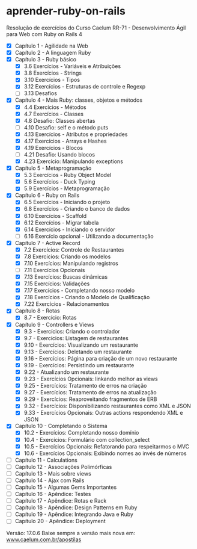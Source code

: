 # aprender-ruby-on-rails
Resolução de exercícios do Curso Caelum RR-71 - Desenvolvimento Ágil para Web com Ruby on Rails 4
- [x] Capítulo 1 - Agilidade na Web
- [x] Capítulo 2 - A linguagem Ruby
- [x] Capítulo 3 - Ruby básico
  - [x] 3.6 Exercícios - Variáveis e Atribuições
  - [x] 3.8 Exercícios - Strings
  - [x] 3.10 Exercícios - Tipos
  - [x] 3.12 Exercícios - Estruturas de controle e Regexp
  - [ ] 3.13 Desafios
- [x] Capítulo 4 - Mais Ruby: classes, objetos e métodos
    - [x] 4.4 Exercícios - Métodos
    - [x] 4.7 Exercícios - Classes
    - [x] 4.8 Desafio: Classes abertas
    - [ ] 4.10 Desafio: self e o método puts
    - [x] 4.13 Exercícios - Atributos e propriedades
    - [x] 4.17 Exercícios - Arrays e Hashes
    - [x] 4.19 Exercícios - Blocos
    - [ ] 4.21 Desafio: Usando blocos
    - [x] 4.23 Exercício: Manipulando exceptions
- [x] Capítulo 5 - Metaprogramação
    - [x] 5.3 Exercícios - Ruby Object Model
    - [x] 5.6 Exercícios - Duck Typing
    - [x] 5.9 Exercícios - Metaprogramação
- [x] Capítulo 6 - Ruby on Rails
  - [x] 6.5 Exercícios - Iniciando o projeto
  - [x] 6.8 Exercícios - Criando o banco de dados
  - [x] 6.10 Exercícios - Scaffold
  - [x] 6.12 Exercícios - Migrar tabela
  - [x] 6.14 Exercícios - Iniciando o servidor
  - [ ] 6.16 Exercício opcional - Utilizando a documentação
- [x] Capítulo 7 - Active Record
  - [x] 7.2 Exercícios: Controle de Restaurantes
  - [x] 7.8 Exercícios: Criando os modelos
  - [x] 7.10 Exercícios: Manipulando registros
  - [ ] 7.11 Exercícios Opcionais
  - [x] 7.13 Exercícios: Buscas dinâmicas
  - [x] 7.15 Exercícios: Validações
  - [x] 7.17 Exercícios - Completando nosso modelo
  - [x] 7.18 Exercícios - Criando o Modelo de Qualificação
  - [x] 7.22 Exercícios - Relacionamentos
- [x] Capítulo 8 - Rotas
  - [x] 8.7 - Exercício: Rotas
- [x] Capítulo 9 - Controllers e Views
  - [x] 9.3 - Exercícios: Criando o controlador
  - [x] 9.7 - Exercícios: Listagem de restaurantes
  - [x] 9.10 - Exercícios: Visualizando um restaurante
  - [x] 9.13 - Exercícios: Deletando um restaurante
  - [x] 9.16 - Exercícios: Página para criação de um novo restaurante
  - [x] 9.19 - Exercícios: Persistindo um restaurante
  - [x] 9.22 - Atualizando um restaurante
  - [x] 9.23 - Exercícios Opcionais: linkando melhor as views
  - [x] 9.25 - Exercícios: Tratamento de erros na criação
  - [x] 9.27 - Exercícios: Tratamento de erros na atualização
  - [x] 9.29 - Exercícios: Reaproveitando fragmentos de ERB
  - [x] 9.32 - Exercícios: Disponibilizando restaurantes como XML e JSON
  - [x] 9.33 - Exercícios Opcionais: Outras actions respondendo XML e JSON
- [x] Capítulo 10 - Completando o Sistema
  - [x] 10.2 - Exercícios: Completando nosso domínio
  - [x] 10.4 - Exercícios: Formulário com collection_select
  - [x] 10.5 - Exercícios Opcionais: Refatorando para respeitarmos o MVC
  - [x] 10.6 - Exercícios Opcionais: Exibindo nomes ao invés de números
- [ ] Capítulo 11 - Calculations
- [ ] Capítulo 12 - Associações Polimórficas
- [ ] Capítulo 13 - Mais sobre views
- [ ] Capítulo 14 - Ajax com Rails
- [ ] Capítulo 15 - Algumas Gems Importantes
- [ ] Capítulo 16 - Apêndice: Testes
- [ ] Capítulo 17 - Apêndice: Rotas e Rack
- [ ] Capítulo 18 - Apêndice: Design Patterns em Ruby
- [ ] Capítulo 19 - Apêndice: Integrando Java e Ruby
- [ ] Capítulo 20 - Apêndice: Deployment

Versão: 17.0.6
Baixe sempre a versão mais nova em: www.caelum.com.br/apostilas
